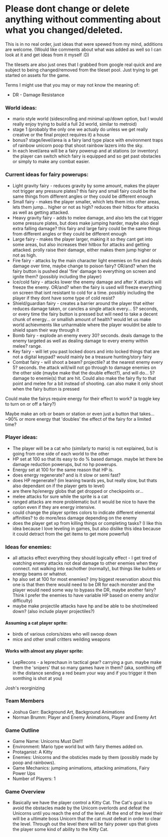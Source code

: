 # Please dont change or delete anything without commenting about what you changed/deleted.
This is in no real order, just ideas that were spewed from my mind, additions are welcome. (Would like comments about what was added as  well so I can look at it and get ideas from it myself :D)

The tilesets are also just ones that I grabbed from google real quick and are subject to being changed/removed from the tileset pool. Just trying to get started on assets for the game.

Terms I might use that you may or may not know the meaning of:
 * DR - Damage Resistance

### World ideas:
* mario style world (sidescrolling and minimal up/down option, but I would really enjoy trying to build a full 2d world, similar to metroid)
* stage 1 (probably the only one we actualy do unless we get really creative or the final project requires it) a house
* bonus? stage/level/area is a fairy land type place with environment traps of rainbow unicorn poop that shoot rainbow lazers into the sky. 
* In each level/area will be a fairy powerup and at stations (or inventory) the player can switch which fairy is equipped and so get past obstacles or simply to make any combat easier.

### Current ideas for fairy powerups:
  * Light gravity fairy   - reduces gravity by some amount, makes the player not trigger any pressure plates? this fairy and small fairy could be the same things from different angles or they could be different enough
  * Small fairy - makes the player smaller, which lets them into other areas, lets them jump... higher or not as high? reduces their hitbox for attacks as well as getting attacked.
  * Heavy gravity fairy   - adds to melee damage, and also lets the cat trigger some pressure plates, but does make jumping harder, maybe also deal extra falling damage? this fairy and large fairy could be the same things from different angles or they could be different enough
  * Large fairy - makes the player larger, making it so they cant get into some areas, but also increases their hitbox for attacks and getting attacked. prolly raise their damage, either makes them jump higher or not as high.
  * Fire fairy - attacks by the main character light enemies on fire and deals damage over time, maybe change to poison fairy? OR/and? when the fairy button is pushed deal 'fire' damage to everything on screen and ignite them? (possibly including the player)
  * Ice/cold fairy - attacks lower the enemy damage and after X attacks will freeze the enemy. OR/and? when the fairy is used will freeze everything on screen that isnt resistant to cold for a time. possibly including the player if they dont have some type of cold resist?
  * Shield/guardian fairy - creates a barrier around the player that either reduces damage taken, or cancles a single attack every... 5? seconds, or every time the fairy button is pressed but will need to take a decent chunk of energy... or smallish amount of health? would let us make world achievments like unharmable where the player wouldnt be able to shield spam their way through it
  * Bomb fairy - explode an enemy every 30? seconds. deals damage to the enemy targeted as well as dealing damage to every enemy within melee? range.
  * Key fairy - will let you past locked doors and into locked things that are not a digital keypad? would mainly be a treasure hunting/story fairy
  * Combat fairy - will shoot a beam? projectile? at the nearest enemy every 5? seconds. the attack will/will not go through to damage enemies on the other side (maybe make that the double effect?), and will do... 5? damage to enemie(s) that are hit. Could also make the fairy fly to that point and melee for a bit instead of shooting. can also make it only shoot when the fairy button is pressed
  
                          
Could make the fairys require energy for their effect to work? (a toggle key to turn on or off a fairy?)
  
Maybe make an orb or beam or station or even just a button that takes... ~90% or more energy that 'doubles' the effect of the fairy for a limited time?
  
### Player ideas:
 * The player will be a cat who (similarly to mario) is not explained, but is going from one side of each world to the other
 * HP set at 100 so that its easy to do % based damage. maybe let there be damage reduction powerups, but no hp powerups.
 * Energy set at 100 for the same reason that HP is.
 * does energy regenerate? and is it slow or semi fast?
 * does HP regenerate? (im leaning twards yes, but really slow, but thats also dependant on if the player gets to level)
 * are there hp/energy globs that get dropped or checkpoints or... 
 * melee attacks for sure while the sprite is a cat
 * ranged attacks are more problematic but it would be nice to have the option even if they are energy intensive.
 * could change the player sprites colors to indicate different elemental affinities? to do more/less damage depending on the enemy
 * does the player get xp from killing things or completing tasks? (I like this idea because I love leveling in games, but also dislike this idea because it could detract from the get items to get more powerful)
    
### Ideas for enemies:
 * all attacks effect everything they should logically effect - I get tired of watching enemy attacks not deal damage to other enemies when they connect. not walking into eachother (normally), but things like bullets or energy beams or whatnot. 
 * hp also set at 100 for most enemies? (my biggest reservation about this one is that then there would need to be DR for each monster and the player would need some way to bypass the DR, maybe another fairy? Think I prefer the enemies to have variable HP based on enemy and/or difficulty)
 * maybe make projectile attacks have hp and be able to be shot/meleed down? (also include player projectiles?)
  
 #### Assuming a cat player sprite:
   * birds of various colors/sizes who will swoop down
   * mice and other small critters weilding weapons
   
#### Works with almost any player sprite:
   * LepRecons - a leprechaun in tactical gear? carrying a gun. maybe make them the 'snipers' that so many games have in them? (aka, somthing off in the distance sending a red beam your way and if you trigger it then somthing is shot at you)

Josh's reorginizing 

### Team Members
  * Joshua Garr: Background Art, Background Animations
  * Norman Brumm: Player and Enemy Animations, Player and Enemy Art
### Game Outline
  * Game Name: Unicorns Must Die!!!
  * Environment: Mario type world but with fairy themes added on.
  * Protaganist: A Kitty
  * Enemies: Unicorns and the obsticles made by them (possibly made by poop and rainbows). 
  * Game Mechanics: jumping animations, attacking animations, Fairy Power Ups
  * Number of Players: 1
### Game Overview
  * Basically we have the player control a Kitty Cat. The Cat's goal is to avoid the obstacles made by the Unicorn overlords
    and defeat the Unicorns until you reach the end of the level. At the end of the level their will be a ultimate boss Unicorn
    that the cat must defeat in order to clear the level. Through out the level there will be fairy power ups that gives the player some
    kind of ability to the Kitty Cat. 
